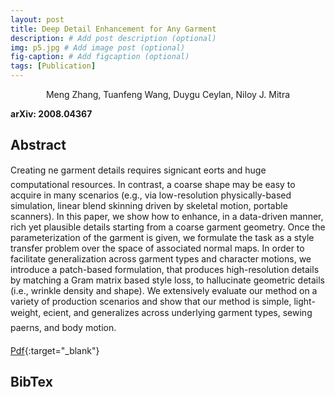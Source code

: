 ```yaml
---
layout: post
title: Deep Detail Enhancement for Any Garment
description: # Add post description (optional)
img: p5.jpg # Add image post (optional)
fig-caption: # Add figcaption (optional)
tags: [Publication]
---
```

<center>Meng Zhang, Tuanfeng Wang, Duygu Ceylan, Niloy J. Mitra</center>

**arXiv: 2008.04367**

## Abstract
Creating ne garment details requires signicant eorts and huge computational resources. In contrast, a coarse shape may be easy to acquire in many scenarios (e.g., via low-resolution physically-based simulation, linear blend skinning driven by skeletal motion, portable scanners). In this paper, we show how to enhance, in a data-driven manner, rich yet plausible details
starting from a coarse garment geometry. Once the parameterization of the garment is given, we formulate the task as a style transfer problem over the space of associated normal maps. In order to facilitate generalization across garment types and character motions, we introduce a patch-based formulation, that produces high-resolution details by matching a Gram matrix based
style loss, to hallucinate geometric details (i.e., wrinkle density and shape). We extensively evaluate our method on a variety of production scenarios and show that our method is simple, light-weight, ecient, and generalizes across underlying garment types, sewing paerns, and body motion.

[Pdf](https://arxiv.org/pdf/2008.04367.pdf){:target="_blank"}

## BibTex


